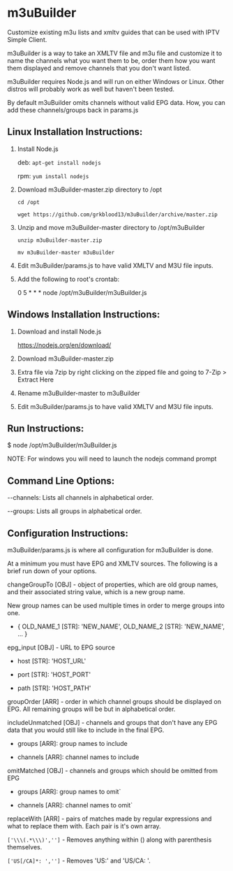 # m3uBuilder
Customize existing m3u lists and xmltv guides that can be used with IPTV Simple Client.

m3uBuilder is a way to take an XMLTV file and m3u file and customize it to name the channels what you want them to be, order them how you want them displayed and remove channels that you don't want listed.

m3uBuilder requires Node.js and will run on either Windows or Linux. Other distros will probably work as well but haven't been tested.

By default m3uBuilder omits channels without valid EPG data. How, you can add these channels/groups back in params.js

## Linux Installation Instructions:

1) Install Node.js

   deb: `apt-get install nodejs`
   
   rpm: `yum install nodejs`
   
1) Download m3uBuilder-master.zip directory to /opt

   `cd /opt`

   `wget https://github.com/grkblood13/m3uBuilder/archive/master.zip`

2) Unzip and move m3uBuilder-master directory to /opt/m3uBuilder

   `unzip m3uBuilder-master.zip`

   `mv m3uBuilder-master m3uBuilder`

3) Edit m3uBuilder/params.js to have valid XMLTV and M3U file inputs.

4) Add the following to root's crontab:

   0 5 * * * node /opt/m3uBuilder/m3uBuilder.js
   
## Windows Installation Instructions:

1) Download and install Node.js

   https://nodejs.org/en/download/
   
2) Download m3uBuilder-master.zip

3) Extra file via 7zip by right clicking on the zipped file and going to 7-Zip > Extract Here

4) Rename m3uBuilder-master to m3uBuilder

5) Edit m3uBuilder/params.js to have valid XMLTV and M3U file inputs.

## Run Instructions:

   $ node /opt/m3uBuilder/m3uBuilder.js

   NOTE: For windows you will need to launch the nodejs command prompt

## Command Line Options:

--channels: Lists all channels in alphabetical order.

--groups: Lists all groups in alphabetical order.

## Configuration Instructions:

m3uBuilder/params.js is where all configuration for m3uBuilder is done.

At a minimum you must have EPG and XMLTV sources. The following is a brief run down of your options.

changeGroupTo [OBJ] - object of properties, which are old group names, and their associated string value, which is a new group name.

New group names can be used multiple times in order to merge groups into one.

  * { OLD_NAME_1 [STR]: 'NEW_NAME',  OLD_NAME_2 [STR]: 'NEW_NAME', ... }

epg_input [OBJ] - URL to EPG source

  * host [STR]: 'HOST_URL'

  * port [STR]: 'HOST_PORT'

  * path [STR]: 'HOST_PATH'

groupOrder [ARR] - order in which channel groups should be displayed on EPG. All remaining groups will be but in alphabetical order.

includeUnmatched [OBJ] - channels and groups that don't have any EPG data that you would still like to include in the final EPG.

  * groups [ARR]: group names to include

  * channels [ARR]: channel names to include

omitMatched [OBJ] - channels and groups which should be omitted from EPG

  * groups [ARR]: group names to omit`

  * channels [ARR]: channel names to omit`

replaceWith [ARR] - pairs of matches made by regular expressions and what to replace them with. Each pair is it's own array.

 `['\\\(.*\\\)','']` - Removes anything within () along with parenthesis themselves.

 `['US[/CA]*: ','']` - Removes 'US:' and 'US/CA: '.
